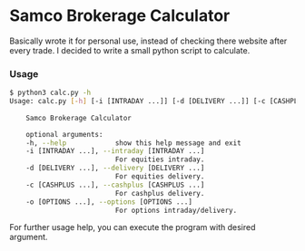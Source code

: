 # Samco Brokerage Calculator

Basically wrote it for personal use, instead of checking there website after every trade. I decided to write a small python script to calculate.

### Usage
```bash
$ python3 calc.py -h
Usage: calc.py [-h] [-i [INTRADAY ...]] [-d [DELIVERY ...]] [-c [CASHPLUS ...]] [-o [OPTIONS...]]
   
    Samco Brokerage Calculator

    optional arguments:
    -h, --help            show this help message and exit
    -i [INTRADAY ...], --intraday [INTRADAY ...]
                          For equities intraday.
    -d [DELIVERY ...], --delivery [DELIVERY ...]
                          For equities delivery.
    -c [CASHPLUS ...], --cashplus [CASHPLUS ...]
                          For cashplus delivery.
    -o [OPTIONS ...], --options [OPTIONS ...]
                          For options intraday/delivery.
```

For further usage help, you can execute the program with desired argument.
